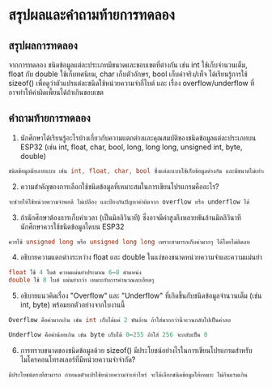 # สรุปผลและคำถามท้ายการทดลอง

## สรุปผลการทดลอง

จากการทดลอง ชนิดข้อมูลแต่ละประเภทมีขนาดและขอบเขตที่ต่างกัน เช่น int ใช้เก็บจำนวนเต็ม, float กับ double ใช้เก็บทศนิยม, char เก็บตัวอักษร, bool เก็บค่าจริง/เท็จ ได้เรียนรู้การใช้ sizeof() เพื่อดูว่าตัวแปรแต่ละชนิดใช้หน่วยความจำกี่ไบต์ และ เรื่อง overflow/underflow ที่อาจทำให้ค่าผิดเพี้ยนได้ถ้าเกินขอบเขต

## คำถามท้ายการทดลอง

1. นักศึกษาได้เรียนรู้อะไรบ้างเกี่ยวกับความแตกต่างและคุณสมบัติของชนิดข้อมูลแต่ละประเภทบน ESP32 (เช่น int, float, char, bool, long, long long, unsigned int, byte, double)
```c
ชนิดข้อมูลมีหลายแบบ เช่น int, float, char, bool ซึ่งแต่ละแบบใช้เก็บข้อมูลต่างกัน และมีขนาดไม่เท่ากัน ต้องเลือกให้เหมาะกับสิ่งที่ต้องเก็บ
```
2. ความสำคัญของการเลือกใช้ชนิดข้อมูลที่เหมาะสมในการเขียนโปรแกรมคืออะไร?
```c
จะช่วยให้ใช้หน่วยความจำพอดี ไม่เปลือง และป้องกันปัญหาค่าผิดจาก overflow หรือ underflow ได้
```
3. ถ้านักศึกษาต้องการเก็บค่าเวลา (เป็นมิลลิวินาที) ซึ่งอาจมีค่าสูงถึงหลายพันล้านมิลลิวินาที นักศึกษาควรใช้ชนิดข้อมูลใดบน ESP32
```c
ควรใช้ unsigned long หรือ unsigned long long เพราะสามารถเก็บค่ามากๆ ได้โดยไม่ติดลบ
```
4. อธิบายความแตกต่างระหว่าง float และ double ในแง่ของขนาดหน่วยความจำและความแม่นยำ
```c
float ใช้ 4 ไบต์ ความแม่นยำประมาณ 6–8 ตำแหน่ง
double ใช้ 8 ไบต์ แม่นยำกว่า เหมาะกับการคำนวณละเอียดๆ
```
5. อธิบายแนวคิดเรื่อง "Overflow" และ "Underflow" ที่เกิดขึ้นกับชนิดข้อมูลจำนวนเต็ม (เช่น int, byte) พร้อมยกตัวอย่างจากใบงานนี้
```c
Overflow คือค่ามากเกิน เช่น int เก็บได้แค่ 2 พันล้าน ถ้าใส่มากกว่านี้จะวนกลับไปเป็นค่าลบ

Underflow คือค่าน้อยเกิน เช่น byte เก็บได้ 0–255 ถ้าใส่ 256 จะกลับเป็น 0
```
6. การทราบขนาดของชนิดข้อมูลด้วย sizeof() มีประโยชน์อย่างไรในการเขียนโปรแกรมสำหรับไมโครคอนโทรลเลอร์ที่มีหน่วยความจำจำกัด?
```c
มีประโยชน์ตรงที่สามารถ กำหนดตัวแปรใช้หน่วยความจำเท่าไหร่ จะได้เลือกชนิดข้อมูลให้เหมาะ ไม่กินแรมเกิน
```
